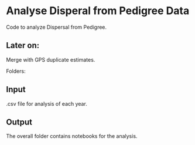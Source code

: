 # Analyse Disperal from Pedigree Data
Code to analyze Dispersal from Pedigree.

## Later on:
Merge with GPS duplicate estimates.


Folders:

## Input
.csv file for analysis of each year.


## Output

The overall folder contains notebooks for the analysis.


